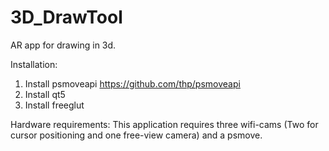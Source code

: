 # 3D_DrawTool
AR app for drawing in 3d.

Installation:
  1. Install psmoveapi 
    https://github.com/thp/psmoveapi
  2. Install qt5
  3. Install freeglut
  
Hardware requirements:
  This application requires three wifi-cams (Two for cursor positioning and one free-view camera) and a psmove.
